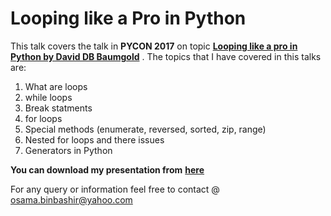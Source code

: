 # Looping like a Pro in Python
This talk covers the talk in **PYCON 2017** on topic [**Looping like a pro in Python by David DB Baumgold**](https://www.youtube.com/watch?v=u8g9scXeAcI) . 
The topics that I have covered in this talks are:
1. What are loops
2. while loops
3. Break statments
4. for loops
5. Special methods (enumerate, reversed, sorted, zip, range)
6. Nested for loops and there issues
7. Generators in Python

**You can download my presentation from** [**here**](https://drive.google.com/drive/folders/1BvBHuQCwhzt9a6dGbYTOfILl2r9DMwOB?usp=sharing)

For any query or information feel free to contact @ osama.binbashir@yahoo.com



